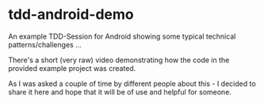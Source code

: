 tdd-android-demo
================

An example TDD-Session for Android showing some typical technical patterns/challenges ...

There's a short (very raw) video demonstrating how the code in the provided example project was created. 

As I was asked a couple of time by different people about this - I decided to share it here and hope that it will be of use and helpful for someone.


